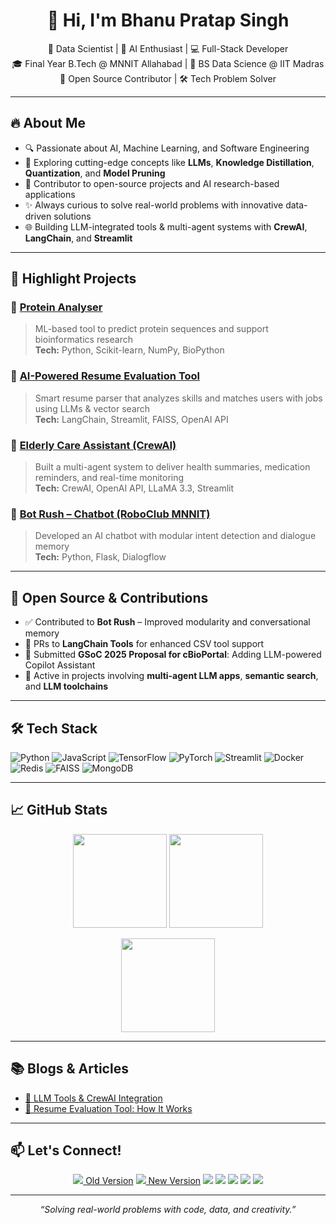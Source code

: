 <h1 align="center">👋 Hi, I'm Bhanu Pratap Singh</h1>

<p align="center">
  🚀 Data Scientist | 🧠 AI Enthusiast | 💻 Full-Stack Developer <br>
  🎓 Final Year B.Tech @ MNNIT Allahabad | 📘 BS Data Science @ IIT Madras <br>
  🤝 Open Source Contributor | 🛠️ Tech Problem Solver
</p>

---

## 🔥 About Me

- 🔍 Passionate about AI, Machine Learning, and Software Engineering  
- 🧠 Exploring cutting-edge concepts like **LLMs**, **Knowledge Distillation**, **Quantization**, and **Model Pruning**  
- 🧪 Contributor to open-source projects and AI research-based applications  
- ✨ Always curious to solve real-world problems with innovative data-driven solutions  
- 🌐 Building LLM-integrated tools & multi-agent systems with **CrewAI**, **LangChain**, and **Streamlit**

---

## 🧩 Highlight Projects

### 🔬 [Protein Analyser](#)
> ML-based tool to predict protein sequences and support bioinformatics research  
**Tech:** Python, Scikit-learn, NumPy, BioPython  

### 📄 [AI-Powered Resume Evaluation Tool](#)
> Smart resume parser that analyzes skills and matches users with jobs using LLMs & vector search  
**Tech:** LangChain, Streamlit, FAISS, OpenAI API  

### 👵 [Elderly Care Assistant (CrewAI)](#)
> Built a multi-agent system to deliver health summaries, medication reminders, and real-time monitoring  
**Tech:** CrewAI, OpenAI API, LLaMA 3.3, Streamlit  

### 🤖 [Bot Rush – Chatbot (RoboClub MNNIT)](#)
> Developed an AI chatbot with modular intent detection and dialogue memory  
**Tech:** Python, Flask, Dialogflow

---

## 🔗 Open Source & Contributions

- ✅ Contributed to **Bot Rush** – Improved modularity and conversational memory  
- 🔧 PRs to **LangChain Tools** for enhanced CSV tool support  
- 🧠 Submitted **GSoC 2025 Proposal for cBioPortal**: Adding LLM-powered Copilot Assistant  
- 💬 Active in projects involving **multi-agent LLM apps**, **semantic search**, and **LLM toolchains**

---

## 🛠️ Tech Stack

![Python](https://img.shields.io/badge/Python-3776AB?style=flat-square&logo=python&logoColor=white)
![JavaScript](https://img.shields.io/badge/JavaScript-F7DF1E?style=flat-square&logo=javascript&logoColor=black)
![TensorFlow](https://img.shields.io/badge/TensorFlow-FF6F00?style=flat-square&logo=tensorflow&logoColor=white)
![PyTorch](https://img.shields.io/badge/PyTorch-EE4C2C?style=flat-square&logo=pytorch&logoColor=white)
![Streamlit](https://img.shields.io/badge/Streamlit-FF4B4B?style=flat-square&logo=streamlit&logoColor=white)
![Docker](https://img.shields.io/badge/Docker-2496ED?style=flat-square&logo=docker&logoColor=white)
![Redis](https://img.shields.io/badge/Redis-DC382D?style=flat-square&logo=redis&logoColor=white)
![FAISS](https://img.shields.io/badge/FAISS-00599C?style=flat-square&logoColor=white)
![MongoDB](https://img.shields.io/badge/MongoDB-47A248?style=flat-square&logo=mongodb&logoColor=white)

---

## 📈 GitHub Stats

<p align="center">
  <img src="https://github-readme-stats.vercel.app/api?username=SINGHBP29&show_icons=true&theme=tokyonight" height="150" />
  <img src="https://streak-stats.demolab.com/?user=SINGHBP29&theme=tokyonight" height="150" />
</p>

<p align="center">
  <img src="https://github-readme-stats.vercel.app/api/top-langs/?username=SINGHBP29&layout=compact&theme=tokyonight" height="150" />
</p>

---

## 📚 Blogs & Articles

- [🧠 LLM Tools & CrewAI Integration](https://medium.com/@23f1002439)
- [📄 Resume Evaluation Tool: How It Works](https://medium.com/@23f1002439)

---

## 📫 Let's Connect!

<p align="center">
  <a href="https://bhanu-chwd.onrender.com"><img src="https://img.shields.io/badge/Portfolio-000?style=for-the-badge&logo=vercel&logoColor=white" /> Old Version</a>
  <a href="[https://bhanu-chwd.onrender.com](https://bhanu-gg1d.onrender.com/)"><img src="https://img.shields.io/badge/Portfolio-000?style=for-the-badge&logo=vercel&logoColor=white" /> New Version</a>
  <a href="mailto:bhanups292004@gmail.com"><img src="https://img.shields.io/badge/Gmail-EA4335?style=for-the-badge&logo=gmail&logoColor=white" /></a>
  <a href="https://www.linkedin.com/in/bpsingh29"><img src="https://img.shields.io/badge/LinkedIn-0077B5?style=for-the-badge&logo=linkedin&logoColor=white" /></a>
  <a href="https://github.com/SINGHBP29"><img src="https://img.shields.io/badge/GitHub-181717?style=for-the-badge&logo=github&logoColor=white" /></a>
  <a href="https://leetcode.com/u/BPSMB/"><img src="https://img.shields.io/badge/LeetCode-FFA116?style=for-the-badge&logo=leetcode&logoColor=black" /></a>
  <a href="https://medium.com/@23f1002439"><img src="https://img.shields.io/badge/Medium-000000?style=for-the-badge&logo=medium&logoColor=white" /></a>
</p>

---

<p align="center">
  <i>“Solving real-world problems with code, data, and creativity.”</i>
</p>
